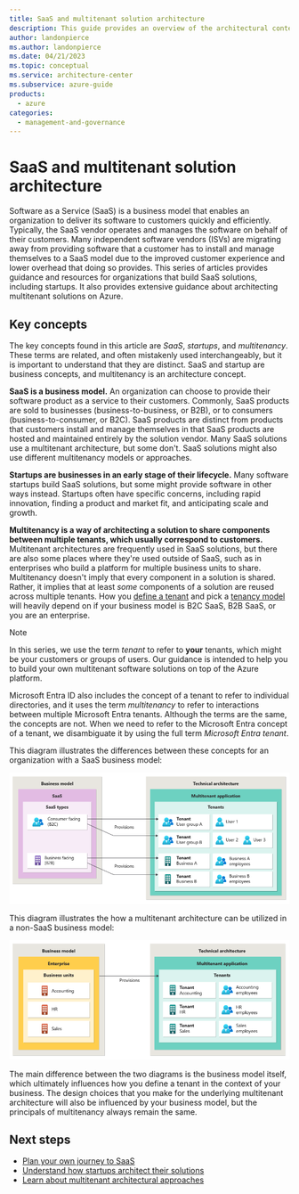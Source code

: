 ```yaml
---
title: SaaS and multitenant solution architecture
description: This guide provides an overview of the architectural content for SaaS, startups, and multitenancy.
author: landonpierce 
ms.author: landonpierce 
ms.date: 04/21/2023
ms.topic: conceptual
ms.service: architecture-center
ms.subservice: azure-guide
products:
  - azure
categories:
  - management-and-governance
---
```

# SaaS and multitenant solution architecture

Software as a Service (SaaS) is a business model that enables an organization to deliver its software to customers quickly and efficiently. Typically, the SaaS vendor operates and manages the software on behalf of their customers. Many independent software vendors (ISVs) are migrating away from providing software that a customer has to install and manage themselves to a SaaS model due to the improved customer experience and lower overhead that doing so provides. This series of articles provides guidance and resources for organizations that build SaaS solutions, including startups. It also provides extensive guidance about architecting multitenant solutions on Azure.

## Key concepts

The key concepts found in this article are *SaaS*, *startups*, and *multitenancy*. These terms are related, and often mistakenly used interchangeably, but it is important to understand that they are distinct. SaaS and startup are business concepts, and multitenancy is an architecture concept.

**SaaS is a business model.** An organization can choose to provide their software product as a service to their customers. Commonly, SaaS products are sold to businesses (business-to-business, or B2B), or to consumers (business-to-consumer, or B2C). SaaS products are distinct from products that customers install and manage themselves in that SaaS products are hosted and maintained entirely by the solution vendor. Many SaaS solutions use a multitenant architecture, but some don't. SaaS solutions might also use different multitenancy models or approaches.

**Startups are businesses in an early stage of their lifecycle.** Many software startups build SaaS solutions, but some might provide software in other ways instead. Startups often have specific concerns, including rapid innovation, finding a product and market fit, and anticipating scale and growth.

**Multitenancy is a way of architecting a solution to share components between multiple tenants, which usually correspond to customers.** Multitenant architectures are frequently used in SaaS solutions, but there are also some places where they're used outside of SaaS, such as in enterprises who build a platform for multiple business units to share. Multitenancy doesn't imply that every component in a solution is shared. Rather, it implies that at least *some* components of a solution are reused across multiple tenants. How you [define a tenant](../multitenant/considerations/tenancy-models.yml#define-a-tenant) and pick a [tenancy model](../multitenant/considerations/tenancy-models.yml#common-tenancy-models) will heavily depend on if your business model is B2C SaaS, B2B SaaS, or you are an enterprise.

> [!NOTE]
> In this series, we use the term *tenant* to refer to **your** tenants, which might be your customers or groups of users. Our guidance is intended to help you to build your own multitenant software solutions on top of the Azure platform.
>
> Microsoft Entra ID also includes the concept of a tenant to refer to individual directories, and it uses the term *multitenancy* to refer to interactions between multiple Microsoft Entra tenants. Although the terms are the same, the concepts are not. When we need to refer to the Microsoft Entra concept of a tenant, we disambiguate it by using the full term *Microsoft Entra tenant*.

This diagram illustrates the differences between these concepts for an organization with a SaaS business model:

![Diagram that depicts the differences between a SaaS business model being served by a multitenant application architecture.](./images/saas-business-model.png)

This diagram illustrates the how a multitenant architecture can be utilized in a non-SaaS business model:

![Diagram that depicts an enterprise taking advantage of a multitenant architecture](./images/enterprise-business-model.png)

The main difference between the two diagrams is the business model itself, which ultimately influences how you define a tenant in the context of your business. The design choices that you make for the underlying multitenant architecture will also be influenced by your business model, but the principals of multitenancy always remain the same.

## Next steps

- [Plan your own journey to SaaS](../saas/plan-journey-saas.md)
- [Understand how startups architect their solutions](../startups/startup-architecture.md)
- [Learn about multitenant architectural approaches](../multitenant/overview.md)
